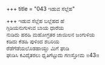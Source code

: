 +++
title = "043 ಇಡುವ ಸೆಲ್ಲೆಹ"

+++
ಇಡುವ ಸೆಲ್ಲೆಹ ಬಲ್ಲೆಹದ ಹೆ  
ಗ್ಗಿಡಿಯನುಗುಳುವ ಬಾಯ ಧಾರೆಯ  
ನುಡಿದು ಹರಹಿ ಮಹೋಗ್ರತರ ಜಾಯಿಲನ ಜಂಗುಳಿಯ   
ಕಡಿದು ಕೆಡಹಿ ಪುಳಿಂದ ಶಬರಿಯ  
ರೆಡೆಗೆಡೆಯಲೊಡಹಾಯ್ದು ಮಿಗೆ ಘುಡಿ  
ಘುಡಿಸಿ ಕವಿದೈತರಲು ಧೃತಿಗೆಟ್ಟುದು ಗಣಸ್ತೋಮ     ॥43॥